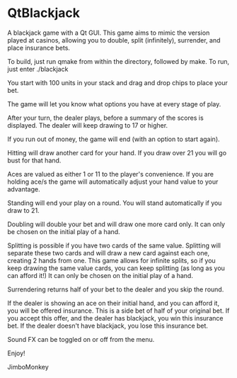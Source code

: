 QtBlackjack
===========

A blackjack game with a Qt GUI. This game aims to mimic the version played at casinos, allowing you to double, split (infinitely), surrender, and place insurance bets.

To build, just run qmake from within the directory, followed by make. To run, just enter ./blackjack

You start with 100 units in your stack and drag and drop chips to place your bet.

The game will let you know what options you have at every stage of play.

After your turn, the dealer plays, before a summary of the scores is displayed. The dealer will keep drawing to 17 or higher.

If you run out of money, the game will end (with an option to start again).

Hitting will draw another card for your hand. If you draw over 21 you will go bust for that hand.

Aces are valued as either 1 or 11 to the player's convenience. If you are holding ace/s the game will automatically adjust your hand value to your advantage.

Standing will end your play on a round. You will stand automatically if you draw to 21.

Doubling will double your bet and will draw one more card only. It can only be chosen on the initial play of a hand.

Splitting is possible if you have two cards of the same value. Splitting will separate these two cards and will draw a new card against each one, creating 2 hands from one. This game allows for infinite splits, so if you keep drawing the same value cards, you can keep splitting (as long as you can afford it!) It can only be chosen on the initial play of a hand.

Surrendering returns half of your bet to the dealer and you skip the round.

If the dealer is showing an ace on their initial hand, and you can afford it, you will be offered insurance. This is a side bet of half of your original bet. If you accept this offer, and the dealer has blackjack, you win this insurance bet. If the dealer doesn't have blackjack, you lose this insurance bet.

Sound FX can be toggled on or off from the menu.

Enjoy!

JimboMonkey
